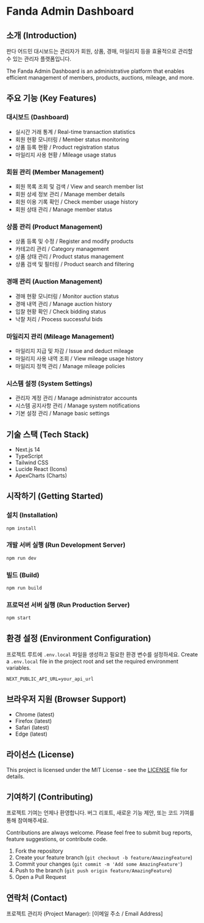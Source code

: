 # Fanda Admin Dashboard

## 소개 (Introduction)
판다 어드민 대시보드는 관리자가 회원, 상품, 경매, 마일리지 등을 효율적으로 관리할 수 있는 관리자 플랫폼입니다.

The Fanda Admin Dashboard is an administrative platform that enables efficient management of members, products, auctions, mileage, and more.

## 주요 기능 (Key Features)

### 대시보드 (Dashboard)
- 실시간 거래 통계 / Real-time transaction statistics
- 회원 현황 모니터링 / Member status monitoring
- 상품 등록 현황 / Product registration status
- 마일리지 사용 현황 / Mileage usage status

### 회원 관리 (Member Management)
- 회원 목록 조회 및 검색 / View and search member list
- 회원 상세 정보 관리 / Manage member details
- 회원 이용 기록 확인 / Check member usage history
- 회원 상태 관리 / Manage member status

### 상품 관리 (Product Management)
- 상품 등록 및 수정 / Register and modify products
- 카테고리 관리 / Category management
- 상품 상태 관리 / Product status management
- 상품 검색 및 필터링 / Product search and filtering

### 경매 관리 (Auction Management)
- 경매 현황 모니터링 / Monitor auction status
- 경매 내역 관리 / Manage auction history
- 입찰 현황 확인 / Check bidding status
- 낙찰 처리 / Process successful bids

### 마일리지 관리 (Mileage Management)
- 마일리지 지급 및 차감 / Issue and deduct mileage
- 마일리지 사용 내역 조회 / View mileage usage history
- 마일리지 정책 관리 / Manage mileage policies

### 시스템 설정 (System Settings)
- 관리자 계정 관리 / Manage administrator accounts
- 시스템 공지사항 관리 / Manage system notifications
- 기본 설정 관리 / Manage basic settings

## 기술 스택 (Tech Stack)
- Next.js 14
- TypeScript
- Tailwind CSS
- Lucide React (Icons)
- ApexCharts (Charts)

## 시작하기 (Getting Started)

### 설치 (Installation)
```bash
npm install
```

### 개발 서버 실행 (Run Development Server)
```bash
npm run dev
```

### 빌드 (Build)
```bash
npm run build
```

### 프로덕션 서버 실행 (Run Production Server)
```bash
npm start
```

## 환경 설정 (Environment Configuration)
프로젝트 루트에 `.env.local` 파일을 생성하고 필요한 환경 변수를 설정하세요.
Create a `.env.local` file in the project root and set the required environment variables.

```env
NEXT_PUBLIC_API_URL=your_api_url
```

## 브라우저 지원 (Browser Support)
- Chrome (latest)
- Firefox (latest)
- Safari (latest)
- Edge (latest)

## 라이선스 (License)
This project is licensed under the MIT License - see the [LICENSE](LICENSE) file for details.

## 기여하기 (Contributing)
프로젝트 기여는 언제나 환영합니다. 버그 리포트, 새로운 기능 제안, 또는 코드 기여를 통해 참여해주세요.

Contributions are always welcome. Please feel free to submit bug reports, feature suggestions, or contribute code.

1. Fork the repository
2. Create your feature branch (`git checkout -b feature/AmazingFeature`)
3. Commit your changes (`git commit -m 'Add some AmazingFeature'`)
4. Push to the branch (`git push origin feature/AmazingFeature`)
5. Open a Pull Request

## 연락처 (Contact)
프로젝트 관리자 (Project Manager): [이메일 주소 / Email Address]
